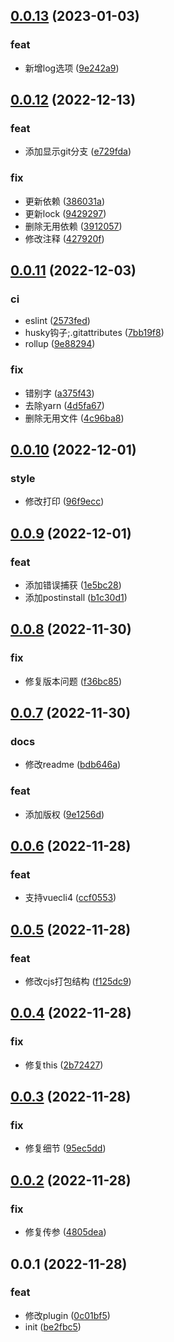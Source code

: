 ## [0.0.13](https://github.com/galaxy-s10/billd-html-webpack-plugin/compare/v0.0.12...v0.0.13) (2023-01-03)


### feat

* 新增log选项 ([9e242a9](https://github.com/galaxy-s10/billd-html-webpack-plugin/commit/9e242a9574ef16aa9f1670187dbfedd50b4b2349))



## [0.0.12](https://github.com/galaxy-s10/billd-html-webpack-plugin/compare/v0.0.11...v0.0.12) (2022-12-13)


### feat

* 添加显示git分支 ([e729fda](https://github.com/galaxy-s10/billd-html-webpack-plugin/commit/e729fda3673398ca101f5fe39803b823428f860d))

### fix

* 更新依赖 ([386031a](https://github.com/galaxy-s10/billd-html-webpack-plugin/commit/386031abf1c3c63d9a458a1c5e8b5c0d1a3c5323))
* 更新lock ([9429297](https://github.com/galaxy-s10/billd-html-webpack-plugin/commit/94292970120fb4ed98686f43d30b8062c04fbf8d))
* 删除无用依赖 ([3912057](https://github.com/galaxy-s10/billd-html-webpack-plugin/commit/39120570152eb5561c820aa2ef65e99f0b640e50))
* 修改注释 ([427920f](https://github.com/galaxy-s10/billd-html-webpack-plugin/commit/427920f4ce8a2f4fea404c742bb03ee6ac0150a4))



## [0.0.11](https://github.com/galaxy-s10/billd-html-webpack-plugin/compare/v0.0.10...v0.0.11) (2022-12-03)


### ci

* eslint ([2573fed](https://github.com/galaxy-s10/billd-html-webpack-plugin/commit/2573fed8e42c893d44490ec814729e318f93fa78))
* husky钩子;.gitattributes ([7bb19f8](https://github.com/galaxy-s10/billd-html-webpack-plugin/commit/7bb19f8b86b3e2bab5adf05ab324f763c3f0c510))
* rollup ([9e88294](https://github.com/galaxy-s10/billd-html-webpack-plugin/commit/9e8829430d7af591671e4466ec0f889018c31682))

### fix

* 错别字 ([a375f43](https://github.com/galaxy-s10/billd-html-webpack-plugin/commit/a375f43b35c57f952fce894ec4785272abfdb498))
* 去除yarn ([4d5fa67](https://github.com/galaxy-s10/billd-html-webpack-plugin/commit/4d5fa678084e808d997bfde9ea1f8966e738738b))
* 删除无用文件 ([4c96ba8](https://github.com/galaxy-s10/billd-html-webpack-plugin/commit/4c96ba89a8eeb6d9df0f6a98132fc426a3abdb26))



## [0.0.10](https://github.com/galaxy-s10/billd-html-webpack-plugin/compare/v0.0.9...v0.0.10) (2022-12-01)


### style

* 修改打印 ([96f9ecc](https://github.com/galaxy-s10/billd-html-webpack-plugin/commit/96f9ecc04e6535c046608a2a28df50ffb89f759b))



## [0.0.9](https://github.com/galaxy-s10/billd-html-webpack-plugin/compare/v0.0.8...v0.0.9) (2022-12-01)


### feat

* 添加错误捕获 ([1e5bc28](https://github.com/galaxy-s10/billd-html-webpack-plugin/commit/1e5bc288787204d0ad82aba2464ed2563260570a))
* 添加postinstall ([b1c30d1](https://github.com/galaxy-s10/billd-html-webpack-plugin/commit/b1c30d13e9b3978f43aeef551bf8af00d5b38bf1))



## [0.0.8](https://github.com/galaxy-s10/billd-html-webpack-plugin/compare/v0.0.7...v0.0.8) (2022-11-30)


### fix

* 修复版本问题 ([f36bc85](https://github.com/galaxy-s10/billd-html-webpack-plugin/commit/f36bc854f251b7c6e9ef8b7c85b9b2a171ad6719))



## [0.0.7](https://github.com/galaxy-s10/billd-html-webpack-plugin/compare/v0.0.6...v0.0.7) (2022-11-30)


### docs

* 修改readme ([bdb646a](https://github.com/galaxy-s10/billd-html-webpack-plugin/commit/bdb646a56083ce3be0309a4d3a357c201c627a88))

### feat

* 添加版权 ([9e1256d](https://github.com/galaxy-s10/billd-html-webpack-plugin/commit/9e1256dc7efd19a0a462347c023538aebf86df43))



## [0.0.6](https://github.com/galaxy-s10/billd-html-webpack-plugin/compare/v0.0.5...v0.0.6) (2022-11-28)


### feat

* 支持vuecli4 ([ccf0553](https://github.com/galaxy-s10/billd-html-webpack-plugin/commit/ccf0553466082d2fc310d6354836ba19b9acc1a8))



## [0.0.5](https://github.com/galaxy-s10/billd-html-webpack-plugin/compare/v0.0.4...v0.0.5) (2022-11-28)


### feat

* 修改cjs打包结构 ([f125dc9](https://github.com/galaxy-s10/billd-html-webpack-plugin/commit/f125dc939b15ebb791bea43d3882d4099fdfd5db))



## [0.0.4](https://github.com/galaxy-s10/billd-html-webpack-plugin/compare/v0.0.3...v0.0.4) (2022-11-28)


### fix

* 修复this ([2b72427](https://github.com/galaxy-s10/billd-html-webpack-plugin/commit/2b724275067dc06715fbf7b7b4046307f626c4d7))



## [0.0.3](https://github.com/galaxy-s10/billd-html-webpack-plugin/compare/v0.0.2...v0.0.3) (2022-11-28)


### fix

* 修复细节 ([95ec5dd](https://github.com/galaxy-s10/billd-html-webpack-plugin/commit/95ec5ddfef1bfdd629cb3d4d8a2e37f2985f71b9))



## [0.0.2](https://github.com/galaxy-s10/billd-html-webpack-plugin/compare/v0.0.1...v0.0.2) (2022-11-28)


### fix

* 修复传参 ([4805dea](https://github.com/galaxy-s10/billd-html-webpack-plugin/commit/4805dea7ca4e6b208aa86271580148fcec4dd0a5))



## 0.0.1 (2022-11-28)


### feat

* 修改plugin ([0c01bf5](https://github.com/galaxy-s10/billd-html-webpack-plugin/commit/0c01bf5111bda351ef8c6f9022006802bc705a00))
* init ([be2fbc5](https://github.com/galaxy-s10/billd-html-webpack-plugin/commit/be2fbc5678447d4e31f43f81b068506ce678431f))



